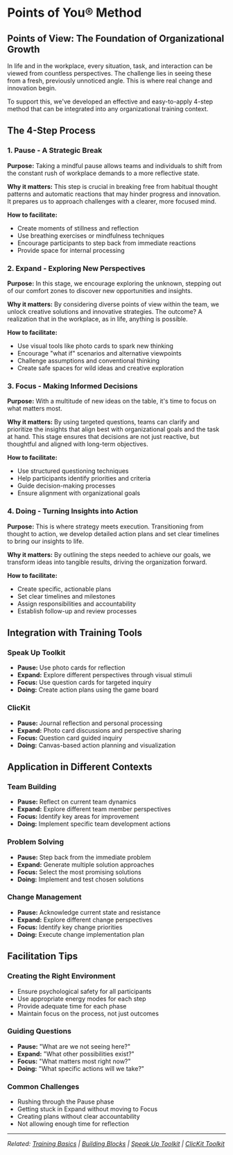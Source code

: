 # Points of You® Method

## Points of View: The Foundation of Organizational Growth

In life and in the workplace, every situation, task, and interaction can be viewed from countless perspectives. The challenge lies in seeing these from a fresh, previously unnoticed angle. This is where real change and innovation begin.

To support this, we've developed an effective and easy-to-apply 4-step method that can be integrated into any organizational training context.

## The 4-Step Process

### 1. Pause - A Strategic Break

**Purpose:** Taking a mindful pause allows teams and individuals to shift from the constant rush of workplace demands to a more reflective state.

**Why it matters:** This step is crucial in breaking free from habitual thought patterns and automatic reactions that may hinder progress and innovation. It prepares us to approach challenges with a clearer, more focused mind.

**How to facilitate:**
- Create moments of stillness and reflection
- Use breathing exercises or mindfulness techniques
- Encourage participants to step back from immediate reactions
- Provide space for internal processing

### 2. Expand - Exploring New Perspectives

**Purpose:** In this stage, we encourage exploring the unknown, stepping out of our comfort zones to discover new opportunities and insights.

**Why it matters:** By considering diverse points of view within the team, we unlock creative solutions and innovative strategies. The outcome? A realization that in the workplace, as in life, anything is possible.

**How to facilitate:**
- Use visual tools like photo cards to spark new thinking
- Encourage "what if" scenarios and alternative viewpoints
- Challenge assumptions and conventional thinking
- Create safe spaces for wild ideas and creative exploration

### 3. Focus - Making Informed Decisions

**Purpose:** With a multitude of new ideas on the table, it's time to focus on what matters most.

**Why it matters:** By using targeted questions, teams can clarify and prioritize the insights that align best with organizational goals and the task at hand. This stage ensures that decisions are not just reactive, but thoughtful and aligned with long-term objectives.

**How to facilitate:**
- Use structured questioning techniques
- Help participants identify priorities and criteria
- Guide decision-making processes
- Ensure alignment with organizational goals

### 4. Doing - Turning Insights into Action

**Purpose:** This is where strategy meets execution. Transitioning from thought to action, we develop detailed action plans and set clear timelines to bring our insights to life.

**Why it matters:** By outlining the steps needed to achieve our goals, we transform ideas into tangible results, driving the organization forward.

**How to facilitate:**
- Create specific, actionable plans
- Set clear timelines and milestones
- Assign responsibilities and accountability
- Establish follow-up and review processes

## Integration with Training Tools

### Speak Up Toolkit
- **Pause:** Use photo cards for reflection
- **Expand:** Explore different perspectives through visual stimuli
- **Focus:** Use question cards for targeted inquiry
- **Doing:** Create action plans using the game board

### ClicKit
- **Pause:** Journal reflection and personal processing
- **Expand:** Photo card discussions and perspective sharing
- **Focus:** Question card guided inquiry
- **Doing:** Canvas-based action planning and visualization

## Application in Different Contexts

### Team Building
- **Pause:** Reflect on current team dynamics
- **Expand:** Explore different team member perspectives
- **Focus:** Identify key areas for improvement
- **Doing:** Implement specific team development actions

### Problem Solving
- **Pause:** Step back from the immediate problem
- **Expand:** Generate multiple solution approaches
- **Focus:** Select the most promising solutions
- **Doing:** Implement and test chosen solutions

### Change Management
- **Pause:** Acknowledge current state and resistance
- **Expand:** Explore different change perspectives
- **Focus:** Identify key change priorities
- **Doing:** Execute change implementation plan

## Facilitation Tips

### Creating the Right Environment
- Ensure psychological safety for all participants
- Use appropriate energy modes for each step
- Provide adequate time for each phase
- Maintain focus on the process, not just outcomes

### Guiding Questions
- **Pause:** "What are we not seeing here?"
- **Expand:** "What other possibilities exist?"
- **Focus:** "What matters most right now?"
- **Doing:** "What specific actions will we take?"

### Common Challenges
- Rushing through the Pause phase
- Getting stuck in Expand without moving to Focus
- Creating plans without clear accountability
- Not allowing enough time for reflection

---

*Related: [Training Basics](../chapters/chapter-01-training-basics.md) | [Building Blocks](../chapters/chapter-05-building-blocks.md) | [Speak Up Toolkit](speak-up-toolkit.md) | [ClicKit Toolkit](clickit-toolkit.md)*
